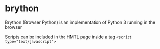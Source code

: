 brython
=======

Brython (Browser Python) is an implementation of Python 3 running in the browser

Scripts can be included in the HMTL page inside a tag `<script type="text/javascript">`
